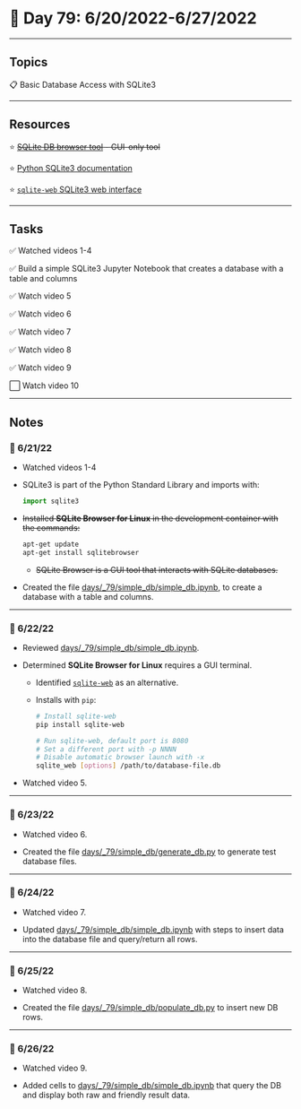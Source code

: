 # :calendar: Day 79: 6/20/2022-6/27/2022

---

## Topics

:clipboard: Basic Database Access with SQLite3

---

## Resources

:star: ~~[SQLite DB browser tool](https://sqlitebrowser.org) - GUI-only tool~~

:star: [Python SQLite3 documentation](https://docs.python.org/3/library/sqlite3.html)

:star: [`sqlite-web` SQLite3 web interface](https://github.com/coleifer/sqlite-web)

---

## Tasks

:white_check_mark: Watched videos 1-4

:white_check_mark: Build a simple SQLite3 Jupyter Notebook that creates a database with a table and columns

:white_check_mark: Watch video 5

:white_check_mark: Watch video 6

:white_check_mark: Watch video 7

:white_check_mark: Watch video 8

:white_check_mark: Watch video 9

:white_large_square: Watch video 10

---

## Notes

### :notebook: 6/21/22

- Watched videos 1-4
- SQLite3 is part of the Python Standard Library and imports with:

    ```python
    import sqlite3
    ```

- ~~Installed **SQLite Browser for Linux** in the development container with the commands:~~

    ```bash
    apt-get update
    apt-get install sqlitebrowser
    ```

    - ~~SQLite Browser is a GUI tool that interacts with SQLite databases.~~

- Created the file [days/_79/simple_db/simple_db.ipynb](https://github.com/timothyhull/100daysofcode/blob/main/days/_79/simple_db/simple_db.ipynb), to create a database with a table and columns.

---

### :notebook: 6/22/22

- Reviewed [days/_79/simple_db/simple_db.ipynb](https://github.com/timothyhull/100daysofcode/blob/main/days/_79/simple_db/simple_db.ipynb).

- Determined **SQLite Browser for Linux** requires a GUI terminal.
    - Identified [`sqlite-web`](https://github.com/coleifer/sqlite-web) as an alternative.
    - Installs with `pip`:

        ```bash
        # Install sqlite-web
        pip install sqlite-web

        # Run sqlite-web, default port is 8080
        # Set a different port with -p NNNN
        # Disable automatic browser launch with -x
        sqlite_web [options] /path/to/database-file.db
        ```

- Watched video 5.

---

### :notebook: 6/23/22

- Watched video 6.

- Created the file [days/_79/simple_db/generate_db.py](https://github.com/timothyhull/100daysofcode/blob/main/days/_79/simple_db/generate_db.py) to generate test database files.

---

### :notebook: 6/24/22

- Watched video 7.

- Updated [days/_79/simple_db/simple_db.ipynb](https://github.com/timothyhull/100daysofcode/blob/main/days/_79/simple_db/simple_db.ipynb) with steps to insert data into the database file and query/return all rows.

---

### :notebook: 6/25/22

- Watched video 8.

- Created the file [days/_79/simple_db/populate_db.py](https://github.com/timothyhull/100daysofcode/blob/main/days/_79/simple_db/populate_db.py) to insert new DB rows.

---

### :notebook: 6/26/22

- Watched video 9.

- Added cells to [days/_79/simple_db/simple_db.ipynb](https://github.com/timothyhull/100daysofcode/blob/main/days/_79/simple_db/simple_db.ipynb) that query the DB and display both raw and friendly result data.
